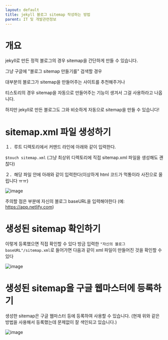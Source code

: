```yaml
---
layout: default
title: jekyll 블로그 sitemap 작성하는 방법
parent: IT 및 개발관련정보
---
```


# 개요

jekyll로 만든 정적 블로그의 경우 sitemap을 간단하게 만들 수 있습니다.

그냥 구글에 "블로그 sitemap 만들기를" 검색할 경우

대부분의 블로그가 sitemap을 만들어주는 사이트를 추천해주거나

티스토리의 경우 sitemap을 자동으로 만들어주는 기능이 생겨서 그걸 사용하라고 나옵니다.

하지만 jekyll로 만든 블로그도 그와 비슷하게 자동으로 sitemap을 만들 수 있습니다!


# sitemap.xml 파일 생성하기

１．루트 디렉토리에서 커맨드 라인에 아래와 같이 입력한다.

`$touch sitemap.xml`
(그냥 최상위 디렉토리에 직접 sitemap.xml 파일을 생성해도 괜찮다)

２．해당 파일 안에 아래와 같이 입력한다(이상하게 html 코드가 먹통이라 사진으로 올립니다 ㅠㅠ)

![image](https://user-images.githubusercontent.com/69494230/205417835-5897845f-606b-47a1-b3b1-271e6051d12a.png)

주의할 점은 <loc> 부분에 자신의 블로그 baseURL을 입력해야한다
(예: https://app.netlify.com)

# 생성된 sitemap 확인하기

이렇게 등록했으면 직접 확인할 수 있다
방금 입력한 `"자신의 블로그baseURL"/sitemap.xml`로 들어가면 
다음과 같이 xml 파일이 만들어진 것을 확인할 수 있다

![image](https://user-images.githubusercontent.com/69494230/205417267-1b338004-4d81-411c-a39d-2e791a54ff3c.png)

# 생성된 sitemap을 구글 웹마스터에 등록하기

생성한 sitemap은 구글 웹마스터 등에 등록하여 사용할 수 있습니다.
(현재 위와 같은 방법을 사용해서 등록했는데 문제없이 잘 색인되고 있습니다.)

![image](https://user-images.githubusercontent.com/69494230/205417967-d73340ab-0c66-4e28-a4ae-4ab526c6dd1c.png)